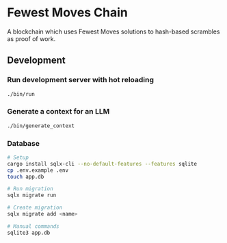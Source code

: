 # Fewest Moves Chain

A blockchain which uses Fewest Moves solutions to hash-based scrambles as proof of work.

## Development

### Run development server with hot reloading

```bash
./bin/run
```


### Generate a context for an LLM

```bash
./bin/generate_context
```


### Database

```bash
# Setup
cargo install sqlx-cli --no-default-features --features sqlite
cp .env.example .env
touch app.db

# Run migration
sqlx migrate run

# Create migration
sqlx migrate add <name>

# Manual commands
sqlite3 app.db
```
